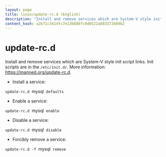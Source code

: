 ```yaml
---
layout: page
title: linux/update-rc.d (English)
description: "Install and remove services which are System-V style init script links."
content_hash: a2b71c3414fc7e13b688fc8d6522a883372669b2
---
```

# update-rc.d

Install and remove services which are System-V style init script links.
Init scripts are in the `/etc/init.d/`.
More information: <https://manned.org/update-rc.d>.

- Install a service:

`update-rc.d `<span class="tldr-var badge badge-pill bg-dark-lm bg-white-dm text-white-lm text-dark-dm font-weight-bold">mysql</span>` defaults`

- Enable a service:

`update-rc.d `<span class="tldr-var badge badge-pill bg-dark-lm bg-white-dm text-white-lm text-dark-dm font-weight-bold">mysql</span>` enable`

- Disable a service:

`update-rc.d `<span class="tldr-var badge badge-pill bg-dark-lm bg-white-dm text-white-lm text-dark-dm font-weight-bold">mysql</span>` disable`

- Forcibly remove a service:

`update-rc.d -f `<span class="tldr-var badge badge-pill bg-dark-lm bg-white-dm text-white-lm text-dark-dm font-weight-bold">mysql</span>` remove`
